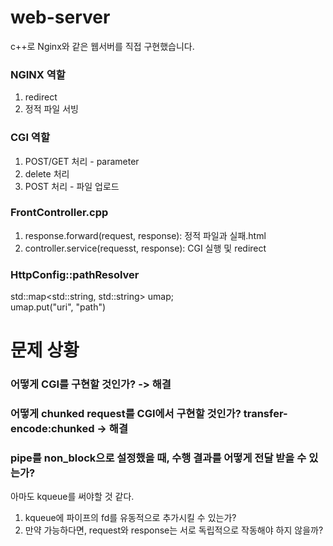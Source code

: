 # web-server
c++로 Nginx와 같은 웹서버를 직접 구현했습니다.

### NGINX 역할
1. redirect
2. 정적 파일 서빙

### CGI 역할
1. POST/GET 처리 - parameter
2. delete 처리
3. POST 처리 - 파일 업로드

### FrontController.cpp
1. response.forward(request, response): 정적 파일과 실패.html
2. controller.service(requesst, response):  CGI 실행 및 redirect

### HttpConfig::pathResolver
std::map<std::string, std::string> umap;  
umap.put("uri", "path") 

# 문제 상황
### 어떻게 CGI를 구현할 것인가? -> 해결

### 어떻게 chunked request를 CGI에서 구현할 것인가? transfer-encode:chunked -> 해결

### pipe를 non_block으로 설정했을 때, 수행 결과를 어떻게 전달 받을 수 있는가? 
아마도 kqueue를 써야할 것 같다.
1. kqueue에 파이프의 fd를 유동적으로 추가시킬 수 있는가?
2. 만약 가능하다면, request와 response는 서로 독립적으로 작동해야 하지 않을까?